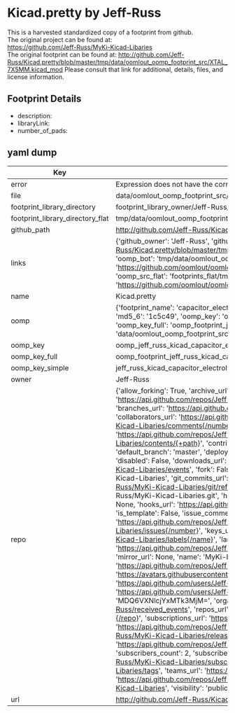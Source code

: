 # Kicad.pretty by Jeff-Russ  
This is a harvested standardized copy of a footprint from github.  
The original project can be found at:  
https://github.com/Jeff-Russ/MyKi-Kicad-Libaries  
The original footprint can be found at:
http://github.com/Jeff-Russ/Kicad.pretty/blob/master/tmp/data/oomlout_oomp_footprint_src/XTAL_7X5MM.kicad_mod
Please consult that link for additional, details, files, and license information.  
## Footprint Details
* description:   
* libraryLink:   
* number_of_pads:   
## yaml dump  
| Key | Value |  
| --- | --- |  
| error | Expression does not have the correct type |  
| file | data/oomlout_oomp_footprint_src/Kicad.pretty/CAPACITOR_ELECTROLYTIC_5MM.kicad_mod |  
| footprint_library_directory | footprint_library_owner/Jeff-Russ_Kicad.pretty |  
| footprint_library_directory_flat | tmp/data/oomlout_oomp_footprint_src/footprints_flat/jeff_russ_kicad_capacitor_electrolytic_5mm/working |  
| github_path | http://github.com/Jeff-Russ/Kicad.pretty/blob/master/tmp/data/oomlout_oomp_footprint_src/CAPACITOR_ELECTROLYTIC_5MM.kicad_mod |  
| links | {'github_owner': 'Jeff-Russ', 'github_repo_name': 'MyKi-Kicad-Libaries', 'github_src': 'http://github.com/Jeff-Russ/Kicad.pretty/blob/master/tmp/data/oomlout_oomp_footprint_src/XTAL_7X5MM.kicad_mod', 'github_src_repo': 'https://github.com/Jeff-Russ/MyKi-Kicad-Libaries', 'oomp_bot': 'tmp/data/oomlout_oomp_footprint_src/footprints/jeff_russ_kicad_capacitor_electrolytic_5mm/working', 'oomp_bot_github': 'https://github.com/oomlout/oomlout_oomp_footprint_bot/tree/main/tmp/data/oomlout_oomp_footprint_src/footprints/jeff_russ_kicad_capacitor_electrolytic_5mm/working', 'oomp_src_flat': 'footprints_flat/tmp/data/oomlout_oomp_footprint_src/footprints_flat/jeff_russ_kicad_capacitor_electrolytic_5mm/working', 'oomp_src_flat_github': 'https://github.com/oomlout/oomlout_oomp_footprint_src/tree/main/tmp/data/oomlout_oomp_footprint_src/footprints_flat/jeff_russ_kicad_capacitor_electrolytic_5mm/working'} |  
| name | Kicad.pretty |  
| oomp | {'footprint_name': 'capacitor_electrolytic_5mm', 'library_name': 'kicad', 'md5': '1c5c4925a12985b488bc7c3c61ef9629', 'md5_10': '1c5c4925a1', 'md5_5': '1c5c4', 'md5_6': '1c5c49', 'oomp_key': 'oomp_jeff_russ_kicad_capacitor_electrolytic_5mm', 'oomp_key_extra': 'oomp_footprint_jeff_russ_kicad_capacitor_electrolytic_5mm', 'oomp_key_full': 'oomp_footprint_jeff_russ_kicad_capacitor_electrolytic_5mm_1c5c49', 'oomp_key_simple': 'jeff_russ_kicad_capacitor_electrolytic_5mm', 'original_filename': 'data/oomlout_oomp_footprint_src/Kicad.pretty/CAPACITOR_ELECTROLYTIC_5MM.kicad_mod', 'owner_name': 'jeff_russ'} |  
| oomp_key | oomp_jeff_russ_kicad_capacitor_electrolytic_5mm |  
| oomp_key_full | oomp_footprint_jeff_russ_kicad_capacitor_electrolytic_5mm |  
| oomp_key_simple | jeff_russ_kicad_capacitor_electrolytic_5mm |  
| owner | Jeff-Russ |  
| repo | {'allow_forking': True, 'archive_url': 'https://api.github.com/repos/Jeff-Russ/MyKi-Kicad-Libaries/{archive_format}{/ref}', 'archived': False, 'assignees_url': 'https://api.github.com/repos/Jeff-Russ/MyKi-Kicad-Libaries/assignees{/user}', 'blobs_url': 'https://api.github.com/repos/Jeff-Russ/MyKi-Kicad-Libaries/git/blobs{/sha}', 'branches_url': 'https://api.github.com/repos/Jeff-Russ/MyKi-Kicad-Libaries/branches{/branch}', 'clone_url': 'https://github.com/Jeff-Russ/MyKi-Kicad-Libaries.git', 'collaborators_url': 'https://api.github.com/repos/Jeff-Russ/MyKi-Kicad-Libaries/collaborators{/collaborator}', 'comments_url': 'https://api.github.com/repos/Jeff-Russ/MyKi-Kicad-Libaries/comments{/number}', 'commits_url': 'https://api.github.com/repos/Jeff-Russ/MyKi-Kicad-Libaries/commits{/sha}', 'compare_url': 'https://api.github.com/repos/Jeff-Russ/MyKi-Kicad-Libaries/compare/{base}...{head}', 'contents_url': 'https://api.github.com/repos/Jeff-Russ/MyKi-Kicad-Libaries/contents/{+path}', 'contributors_url': 'https://api.github.com/repos/Jeff-Russ/MyKi-Kicad-Libaries/contributors', 'created_at': '2017-08-27T06:24:03Z', 'default_branch': 'master', 'deployments_url': 'https://api.github.com/repos/Jeff-Russ/MyKi-Kicad-Libaries/deployments', 'description': 'dumping ground for kicad footprints', 'disabled': False, 'downloads_url': 'https://api.github.com/repos/Jeff-Russ/MyKi-Kicad-Libaries/downloads', 'events_url': 'https://api.github.com/repos/Jeff-Russ/MyKi-Kicad-Libaries/events', 'fork': False, 'forks': 0, 'forks_count': 0, 'forks_url': 'https://api.github.com/repos/Jeff-Russ/MyKi-Kicad-Libaries/forks', 'full_name': 'Jeff-Russ/MyKi-Kicad-Libaries', 'git_commits_url': 'https://api.github.com/repos/Jeff-Russ/MyKi-Kicad-Libaries/git/commits{/sha}', 'git_refs_url': 'https://api.github.com/repos/Jeff-Russ/MyKi-Kicad-Libaries/git/refs{/sha}', 'git_tags_url': 'https://api.github.com/repos/Jeff-Russ/MyKi-Kicad-Libaries/git/tags{/sha}', 'git_url': 'git://github.com/Jeff-Russ/MyKi-Kicad-Libaries.git', 'has_discussions': False, 'has_downloads': True, 'has_issues': True, 'has_pages': False, 'has_projects': True, 'has_wiki': True, 'homepage': None, 'hooks_url': 'https://api.github.com/repos/Jeff-Russ/MyKi-Kicad-Libaries/hooks', 'html_url': 'https://github.com/Jeff-Russ/MyKi-Kicad-Libaries', 'id': 101534070, 'is_template': False, 'issue_comment_url': 'https://api.github.com/repos/Jeff-Russ/MyKi-Kicad-Libaries/issues/comments{/number}', 'issue_events_url': 'https://api.github.com/repos/Jeff-Russ/MyKi-Kicad-Libaries/issues/events{/number}', 'issues_url': 'https://api.github.com/repos/Jeff-Russ/MyKi-Kicad-Libaries/issues{/number}', 'keys_url': 'https://api.github.com/repos/Jeff-Russ/MyKi-Kicad-Libaries/keys{/key_id}', 'labels_url': 'https://api.github.com/repos/Jeff-Russ/MyKi-Kicad-Libaries/labels{/name}', 'language': None, 'languages_url': 'https://api.github.com/repos/Jeff-Russ/MyKi-Kicad-Libaries/languages', 'license': None, 'merges_url': 'https://api.github.com/repos/Jeff-Russ/MyKi-Kicad-Libaries/merges', 'milestones_url': 'https://api.github.com/repos/Jeff-Russ/MyKi-Kicad-Libaries/milestones{/number}', 'mirror_url': None, 'name': 'MyKi-Kicad-Libaries', 'network_count': 0, 'node_id': 'MDEwOlJlcG9zaXRvcnkxMDE1MzQwNzA=', 'notifications_url': 'https://api.github.com/repos/Jeff-Russ/MyKi-Kicad-Libaries/notifications{?since,all,participating}', 'open_issues': 0, 'open_issues_count': 0, 'owner': {'avatar_url': 'https://avatars.githubusercontent.com/u/6119723?v=4', 'events_url': 'https://api.github.com/users/Jeff-Russ/events{/privacy}', 'followers_url': 'https://api.github.com/users/Jeff-Russ/followers', 'following_url': 'https://api.github.com/users/Jeff-Russ/following{/other_user}', 'gists_url': 'https://api.github.com/users/Jeff-Russ/gists{/gist_id}', 'gravatar_id': '', 'html_url': 'https://github.com/Jeff-Russ', 'id': 6119723, 'login': 'Jeff-Russ', 'node_id': 'MDQ6VXNlcjYxMTk3MjM=', 'organizations_url': 'https://api.github.com/users/Jeff-Russ/orgs', 'received_events_url': 'https://api.github.com/users/Jeff-Russ/received_events', 'repos_url': 'https://api.github.com/users/Jeff-Russ/repos', 'site_admin': False, 'starred_url': 'https://api.github.com/users/Jeff-Russ/starred{/owner}{/repo}', 'subscriptions_url': 'https://api.github.com/users/Jeff-Russ/subscriptions', 'type': 'User', 'url': 'https://api.github.com/users/Jeff-Russ'}, 'private': False, 'pulls_url': 'https://api.github.com/repos/Jeff-Russ/MyKi-Kicad-Libaries/pulls{/number}', 'pushed_at': '2023-07-31T23:59:29Z', 'releases_url': 'https://api.github.com/repos/Jeff-Russ/MyKi-Kicad-Libaries/releases{/id}', 'size': 976, 'ssh_url': 'git@github.com:Jeff-Russ/MyKi-Kicad-Libaries.git', 'stargazers_count': 2, 'stargazers_url': 'https://api.github.com/repos/Jeff-Russ/MyKi-Kicad-Libaries/stargazers', 'statuses_url': 'https://api.github.com/repos/Jeff-Russ/MyKi-Kicad-Libaries/statuses/{sha}', 'subscribers_count': 2, 'subscribers_url': 'https://api.github.com/repos/Jeff-Russ/MyKi-Kicad-Libaries/subscribers', 'subscription_url': 'https://api.github.com/repos/Jeff-Russ/MyKi-Kicad-Libaries/subscription', 'svn_url': 'https://github.com/Jeff-Russ/MyKi-Kicad-Libaries', 'tags_url': 'https://api.github.com/repos/Jeff-Russ/MyKi-Kicad-Libaries/tags', 'teams_url': 'https://api.github.com/repos/Jeff-Russ/MyKi-Kicad-Libaries/teams', 'temp_clone_token': None, 'topics': [], 'trees_url': 'https://api.github.com/repos/Jeff-Russ/MyKi-Kicad-Libaries/git/trees{/sha}', 'updated_at': '2023-07-31T23:59:40Z', 'url': 'https://api.github.com/repos/Jeff-Russ/MyKi-Kicad-Libaries', 'visibility': 'public', 'watchers': 2, 'watchers_count': 2, 'web_commit_signoff_required': False} |  
| url | http://github.com/Jeff-Russ/Kicad.pretty |  

